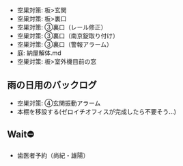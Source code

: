- 空巣対策: 板>玄関
- 空巣対策: 板>裏口
- 空巣対策: ③裏口（レール修正）
- 空巣対策: ③裏口（南京錠取り付け）
- 空巣対策: ③裏口（警報アラーム）
- 庭: 納屋解体.md
- 空巣対策: 板>室外機目前の窓

## 雨の日用のバックログ
- 空巣対策: ④玄関振動アラーム
- 本棚を移設する(ゼロイチオフィスが完成したら不要そう...)

## Wait⛔️
- 歯医者予約（尚紀・雄陽）
